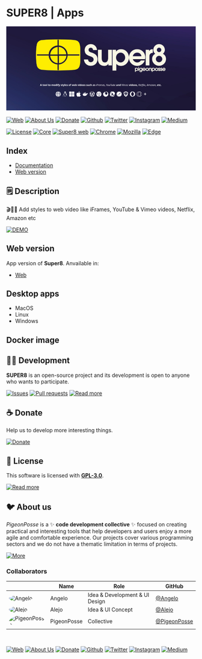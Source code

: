 <!-- PIGEONPOSSE START MARK -->
<!--
██████╗ ██╗ ██████╗ ███████╗ ██████╗ ███╗   ██╗  
██╔══██╗██║██╔════╝ ██╔════╝██╔═══██╗████╗  ██║  
██████╔╝██║██║  ███╗█████╗  ██║   ██║██╔██╗ ██║  
██╔═══╝ ██║██║   ██║██╔══╝  ██║   ██║██║╚██╗██║  
██║     ██║╚██████╔╝███████╗╚██████╔╝██║ ╚████║  
╚═╝     ╚═╝ ╚═════╝ ╚══════╝ ╚═════╝ ╚═╝  ╚═══╝  
                                                 
██████╗  ██████╗ ███████╗███████╗███████╗        
██╔══██╗██╔═══██╗██╔════╝██╔════╝██╔════╝        
██████╔╝██║   ██║███████╗███████╗█████╗          
██╔═══╝ ██║   ██║╚════██║╚════██║██╔══╝          
██║     ╚██████╔╝███████║███████║███████╗        
╚═╝      ╚═════╝ ╚══════╝╚══════╝╚══════╝        
                                                 
                                                 
                                                 
█████╗█████╗█████╗█████╗█████╗█████╗█████╗       
╚════╝╚════╝╚════╝╚════╝╚════╝╚════╝╚════╝       
                                                 
                                                 
                                                 
███████╗██╗   ██╗██████╗ ███████╗██████╗  █████╗ 
██╔════╝██║   ██║██╔══██╗██╔════╝██╔══██╗██╔══██╗
███████╗██║   ██║██████╔╝█████╗  ██████╔╝╚█████╔╝
╚════██║██║   ██║██╔═══╝ ██╔══╝  ██╔══██╗██╔══██╗
███████║╚██████╔╝██║     ███████╗██║  ██║╚█████╔╝
╚══════╝ ╚═════╝ ╚═╝     ╚══════╝╚═╝  ╚═╝ ╚════╝ 
                                                                     
                                                
REPOSITORY: https://github.com/pigeonposse/super8
AUTHORS: 
	- Angelo (https://pigeonposse.com)

DEVELOPED BY Angelo 🐦🌈

-->
<!-- PIGEONPOSSE END MARK -->

# SUPER8 | Apps

<!-- PIGEONPOSSE START HEADER -->

[![HEADER](https://raw.githubusercontent.com/pigeonposse/super8/main/docs/images/banner.png)](https://super8.pigeonposse.com/)

[![Web](https://img.shields.io/badge/Web-grey?style=for-the-badge&logoColor=white)](https://pigeonposse.com)
[![About Us](https://img.shields.io/badge/About%20Us-grey?style=for-the-badge&logoColor=white)](https://pigeonposse.com?popup=about)
[![Donate](https://img.shields.io/badge/Donate-pink?style=for-the-badge&logoColor=white)](https://pigeonposse.com/?popup=donate)
[![Github](https://img.shields.io/badge/Github-black?style=for-the-badge&logo=github&logoColor=white)](https://github.com/pigeonposse)
[![Twitter](https://img.shields.io/badge/Twitter-black?style=for-the-badge&logo=twitter&logoColor=white)](https://twitter.com/pigeonposse_)
[![Instagram](https://img.shields.io/badge/Instagram-black?style=for-the-badge&logo=instagram&logoColor=white)](https://www.instagram.com/pigeon.posse/)
[![Medium](https://img.shields.io/badge/Medium-black?style=for-the-badge&logo=medium&logoColor=white)](https://medium.com/@pigeonposse)

[![License](https://img.shields.io/github/license/pigeonposse/super8?color=green&style=for-the-badge&logoColor=white)](/LICENSE)
[![Core](https://img.shields.io/npm/v/@s-8/core?color=blue&style=for-the-badge&logoColor=white)](https://www.npmjs.com/package/@s-8/core)
[![Super8 web](https://img.shields.io/github/package-json/v/pigeonposse/super8?filename=packages%2Fapp%2Fpackage.json?color=blue&style=for-the-badge&logoColor=white)](https://super8.pigeonposse.com/)
[![Chrome](https://img.shields.io/chrome-web-store/v/aejkinmllndkgoodkfbhfkffnebmibkd?color=blue&style=for-the-badge&logoColor=white)](https://chromewebstore.google.com/detail/super8/aejkinmllndkgoodkfbhfkffnebmibkd)
[![Mozilla](https://img.shields.io/amo/v/{63bba7f4-510b-4478-b401-a2726a9703ba}?color=blue&style=for-the-badge&logoColor=white)](https://addons.mozilla.org/es/firefox/addon/super8/)
[![Edge](https://img.shields.io/badge/dynamic/json?label=microsoft%20edge%20store&query=%24.version&url=https://microsoftedge.microsoft.com/addons/getproductdetailsbycrxid/milbmbciipbjlbjlidhgfnlkempefffi?color=blue&style=for-the-badge&logoColor=white)](https://microsoftedge.microsoft.com/addons/detail/milbmbciipbjlbjlidhgfnlkempefffi)
<!-- PIGEONPOSSE END HEADER -->

<!-- PIGEONPOSSE START INDEX -->
## Index

- [Documentation](https://docs.super8.pigeonposse.com)
- [Web version](https://super8.pigeonposse.com/)

<!-- PIGEONPOSSE END INDEX -->

<!-- PIGEONPOSSE START CONTENT -->
## 🗒 Description

🎬🎨🧩 Add styles to web video like iFrames, YouTube & Vimeo videos, Netflix, Amazon etc

[![DEMO](https://raw.githubusercontent.com/pigeonposse/super8/main/docs/images/demo-filters.png)](https://super8.pigeonposse.com/)
<!-- PIGEONPOSSE END CONTENT -->

## Web version

App version of **Super8**. Anvailable in:

- [Web](https://super8.pigeonposse.com/)

## Desktop apps

- MacOS
- Linux
- Windows

## Docker image

<!-- PIGEONPOSSE START ORG -->
## 👨‍💻 Development

**SUPER8** is an open-source project and its development is open to anyone who wants to participate.

[![Issues](https://img.shields.io/badge/Issues-grey?style=for-the-badge)](https://github.com/pigeonposse/super8/issues)
[![Pull requests](https://img.shields.io/badge/Pulls-grey?style=for-the-badge)](https://github.com/pigeonposse/super8/pulls)
[![Read more](https://img.shields.io/badge/Read%20more-grey?style=for-the-badge)](https://super8.pigeonposse.com/)

## ☕ Donate

Help us to develop more interesting things.

[![Donate](https://img.shields.io/badge/Donate-grey?style=for-the-badge)](https://pigeonposse.com/?popup=donate)

## 📜 License

This software is licensed with **[GPL-3.0](/LICENSE)**.

[![Read more](https://img.shields.io/badge/Read-more-grey?style=for-the-badge)](/LICENSE)

## 🐦 About us

*PigeonPosse* is a ✨ **code development collective** ✨ focused on creating practical and interesting tools that help developers and users enjoy a more agile and comfortable experience. Our projects cover various programming sectors and we do not have a thematic limitation in terms of projects.

[![More](https://img.shields.io/badge/Read-more-grey?style=for-the-badge)](https://github.com/pigeonposse)

### Collaborators

|                                                                                    | Name        | Role         | GitHub                                         |
| ---------------------------------------------------------------------------------- | ----------- | ------------ | ---------------------------------------------- |
| <img src="https://pigeonposse.com.png?size=72" alt="Angelo" style="border-radius:100%"/> | Angelo |   Idea & Development & UI Design   | [@Angelo](https://pigeonposse.com) |
| <img src="https://github.com/alejomalia.png?size=72" alt="Alejo" style="border-radius:100%"/> | Alejo |  Idea & UI Concept   | [@Alejo](https://github.com/alejomalia) |
| <img src="https://github.com/PigeonPosse.png?size=72" alt="PigeonPosse" style="border-radius:100%"/> | PigeonPosse | Collective | [@PigeonPosse](https://github.com/PigeonPosse) |

<br>
<p align="center">

[![Web](https://img.shields.io/badge/Web-grey?style=for-the-badge&logoColor=white)](https://pigeonposse.com)
[![About Us](https://img.shields.io/badge/About%20Us-grey?style=for-the-badge&logoColor=white)](https://pigeonposse.com?popup=about)
[![Donate](https://img.shields.io/badge/Donate-pink?style=for-the-badge&logoColor=white)](https://pigeonposse.com/?popup=donate)
[![Github](https://img.shields.io/badge/Github-black?style=for-the-badge&logo=github&logoColor=white)](https://github.com/pigeonposse)
[![Twitter](https://img.shields.io/badge/Twitter-black?style=for-the-badge&logo=twitter&logoColor=white)](https://twitter.com/pigeonposse_)
[![Instagram](https://img.shields.io/badge/Instagram-black?style=for-the-badge&logo=instagram&logoColor=white)](https://www.instagram.com/pigeon.posse/)
[![Medium](https://img.shields.io/badge/Medium-black?style=for-the-badge&logo=medium&logoColor=white)](https://medium.com/@pigeonposse)

</p>
<!-- PIGEONPOSSE END ORG -->
